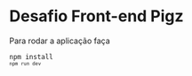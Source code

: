 <h1>Desafio Front-end Pigz</h1>
<p>Para rodar a aplicação faça</p>
<code>npm install<code>
<code>npm run dev</code>